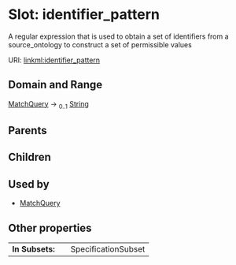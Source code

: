 
# Slot: identifier_pattern

A regular expression that is used to obtain a set of identifiers from a source_ontology to construct a set of permissible values

URI: [linkml:identifier_pattern](https://w3id.org/linkml/identifier_pattern)


## Domain and Range

[MatchQuery](MatchQuery.md) &#8594;  <sub>0..1</sub> [String](types/String.md)

## Parents


## Children


## Used by

 * [MatchQuery](MatchQuery.md)

## Other properties

|  |  |  |
| --- | --- | --- |
| **In Subsets:** | | SpecificationSubset |
